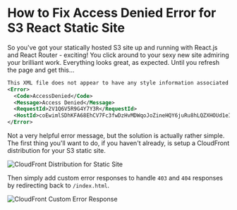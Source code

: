 # How to Fix Access Denied Error for S3 React Static Site

So you've got your statically hosted S3 site up and running with React.js and React Router - exciting!
You click around to your sexy new site admiring your brilliant work. Everything looks great, as expected.
Until you refresh the page and get this...

```xml
This XML file does not appear to have any style information associated with it. The document tree is shown below.
<Error>
  <Code>AccessDenied</Code>
  <Message>Access Denied</Message>
  <RequestId>2V1Q6V5R9G4Y7Y3R</RequestId>
  <HostId>coEwimlSDhKFA68EhCV7Fc3fwDzHvMDWqoJoZineHQY6juRu8hLQZXHOUd1eIJujChccsbu9RWg=</HostId>
</Error>
```
Not a very helpful error message, but the solution is actually rather simple.
The first thing you'll want to do, if you haven't already, is setup a CloudFront distribution for your S3 static site.

<img src="https://s3.amazonaws.com/blog.timpile.io/images/cloudfront-distribution.png" alt="CloudFront Distribution for Static Site"/>

Then simply add custom error responses to handle `403` and `404` responses by redirecting back to `/index.html`.

<img src="https://s3.amazonaws.com/blog.timpile.io/images/cloudfront-custom-error-response.png" alt="CloudFront Custom Error Response"/>
